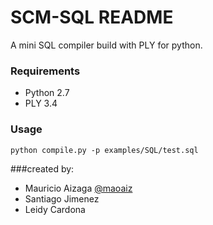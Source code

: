 SCM-SQL README
==============

A mini SQL compiler build with PLY for python.

### Requirements

* Python 2.7
* PLY 3.4

### Usage
`python compile.py -p examples/SQL/test.sql`


###created by:

* Mauricio Aizaga [@maoaiz](https://github.com/maoaiz)
* Santiago Jimenez
* Leidy Cardona
